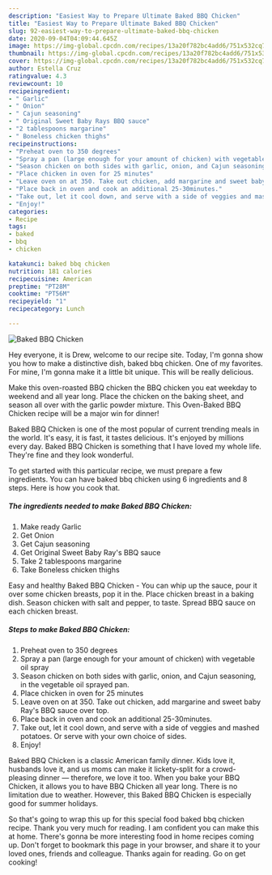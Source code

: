 ```yaml
---
description: "Easiest Way to Prepare Ultimate Baked BBQ Chicken"
title: "Easiest Way to Prepare Ultimate Baked BBQ Chicken"
slug: 92-easiest-way-to-prepare-ultimate-baked-bbq-chicken
date: 2020-09-04T04:09:44.645Z
image: https://img-global.cpcdn.com/recipes/13a20f782bc4add6/751x532cq70/baked-bbq-chicken-recipe-main-photo.jpg
thumbnail: https://img-global.cpcdn.com/recipes/13a20f782bc4add6/751x532cq70/baked-bbq-chicken-recipe-main-photo.jpg
cover: https://img-global.cpcdn.com/recipes/13a20f782bc4add6/751x532cq70/baked-bbq-chicken-recipe-main-photo.jpg
author: Estella Cruz
ratingvalue: 4.3
reviewcount: 10
recipeingredient:
- " Garlic"
- " Onion"
- " Cajun seasoning"
- " Original Sweet Baby Rays BBQ sauce"
- "2 tablespoons margarine"
- " Boneless chicken thighs"
recipeinstructions:
- "Preheat oven to 350 degrees"
- "Spray a pan (large enough for your amount of chicken) with vegetable oil spray"
- "Season chicken on both sides with garlic, onion, and Cajun seasoning, in the vegetable oil sprayed pan."
- "Place chicken in oven for 25 minutes"
- "Leave oven on at 350. Take out chicken, add margarine and sweet baby Ray&#39;s BBQ sauce over top."
- "Place back in oven and cook an additional 25-30minutes."
- "Take out, let it cool down, and serve with a side of veggies and mashed potatoes. Or serve with your own choice of sides."
- "Enjoy!"
categories:
- Recipe
tags:
- baked
- bbq
- chicken

katakunci: baked bbq chicken 
nutrition: 181 calories
recipecuisine: American
preptime: "PT28M"
cooktime: "PT56M"
recipeyield: "1"
recipecategory: Lunch

---
```



![Baked BBQ Chicken](https://img-global.cpcdn.com/recipes/13a20f782bc4add6/751x532cq70/baked-bbq-chicken-recipe-main-photo.jpg)

Hey everyone, it is Drew, welcome to our recipe site. Today, I'm gonna show you how to make a distinctive dish, baked bbq chicken. One of my favorites. For mine, I'm gonna make it a little bit unique. This will be really delicious.

Make this oven-roasted BBQ chicken the BBQ chicken you eat weekday to weekend and all year long. Place the chicken on the baking sheet, and season all over with the garlic powder mixture. This Oven-Baked BBQ Chicken recipe will be a major win for dinner!

Baked BBQ Chicken is one of the most popular of current trending meals in the world. It's easy, it is fast, it tastes delicious. It's enjoyed by millions every day. Baked BBQ Chicken is something that I have loved my whole life. They're fine and they look wonderful.


To get started with this particular recipe, we must prepare a few ingredients. You can have baked bbq chicken using 6 ingredients and 8 steps. Here is how you cook that.

<!--inarticleads1-->

##### The ingredients needed to make Baked BBQ Chicken:

1. Make ready  Garlic
1. Get  Onion
1. Get  Cajun seasoning
1. Get  Original Sweet Baby Ray&#39;s BBQ sauce
1. Take 2 tablespoons margarine
1. Take  Boneless chicken thighs


Easy and healthy Baked BBQ Chicken - You can whip up the sauce, pour it over some chicken breasts, pop it in the. Place chicken breast in a baking dish. Season chicken with salt and pepper, to taste. Spread BBQ sauce on each chicken breast. 

<!--inarticleads2-->

##### Steps to make Baked BBQ Chicken:

1. Preheat oven to 350 degrees
1. Spray a pan (large enough for your amount of chicken) with vegetable oil spray
1. Season chicken on both sides with garlic, onion, and Cajun seasoning, in the vegetable oil sprayed pan.
1. Place chicken in oven for 25 minutes
1. Leave oven on at 350. Take out chicken, add margarine and sweet baby Ray&#39;s BBQ sauce over top.
1. Place back in oven and cook an additional 25-30minutes.
1. Take out, let it cool down, and serve with a side of veggies and mashed potatoes. Or serve with your own choice of sides.
1. Enjoy!


Baked BBQ Chicken is a classic American family dinner. Kids love it, husbands love it, and us moms can make it lickety-split for a crowd-pleasing dinner — therefore, we love it too. When you bake your BBQ Chicken, it allows you to have BBQ Chicken all year long. There is no limitation due to weather. However, this Baked BBQ Chicken is especially good for summer holidays. 

So that's going to wrap this up for this special food baked bbq chicken recipe. Thank you very much for reading. I am confident you can make this at home. There's gonna be more interesting food in home recipes coming up. Don't forget to bookmark this page in your browser, and share it to your loved ones, friends and colleague. Thanks again for reading. Go on get cooking!
